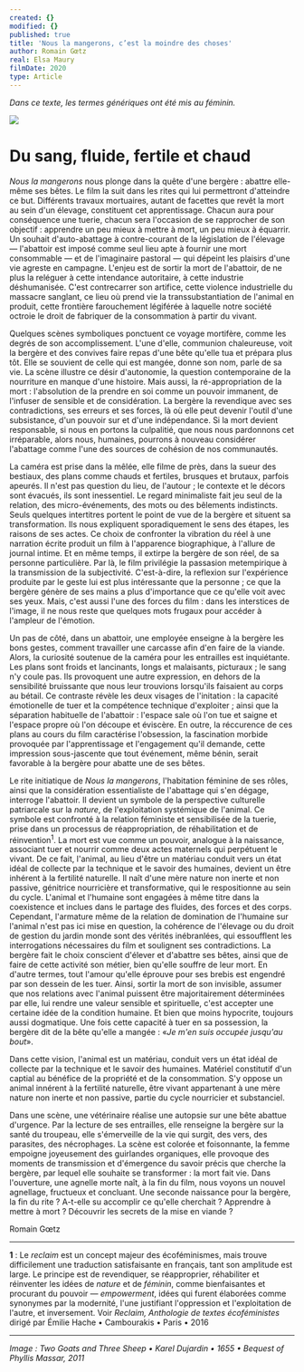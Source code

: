 ```yaml
---
created: {}
modified: {}
published: true
title: 'Nous la mangerons, c’est la moindre des choses'
author: Romain Gœtz
real: Elsa Maury
filmDate: 2020
type: Article
---
```

*Dans ce texte, les termes génériques ont été mis au féminin.*

![](nous-la-mangerons6.jpg)

# Du sang, fluide, fertile et chaud

*Nous la mangerons* nous plonge dans la quête d'une bergère : abattre elle-même ses bêtes. Le film la suit dans les rites qui lui permettront d'atteindre ce but. Différents travaux mortuaires, autant de facettes que revêt la mort au sein d'un élevage, constituent cet apprentissage. Chacun aura pour conséquence une tuerie, chacun sera l'occasion de se rapprocher de son objectif : apprendre un peu mieux à mettre à mort, un peu mieux à équarrir. Un souhait d'auto-abattage à contre-courant de la législation de l'élevage — l'abattoir est imposé comme seul lieu apte à fournir une mort consommable — et de l'imaginaire pastoral — qui dépeint les plaisirs d'une vie agreste en campagne. L'enjeu est de sortir la mort de l'abattoir, de ne plus la reléguer à cette intendance autoritaire, à cette industrie déshumanisée. C'est contrecarrer son artifice, cette violence industrielle du massacre sanglant, ce lieu où prend vie la transsubstantiation de l'animal en produit, cette frontière farouchement légiférée à laquelle notre société octroie le droit de fabriquer de la consommation à partir du vivant.

Quelques scènes symboliques ponctuent ce voyage mortifère, comme les degrés de son accomplissement. L'une d'elle, communion chaleureuse, voit la bergère et des convives faire repas d'une bête qu'elle tua et prépara plus tôt. Elle se souvient de celle qui est mangée, donne son nom, parle de sa vie. La scène illustre ce désir d'autonomie, la question contemporaine de la nourriture en manque d'une histoire. Mais aussi, la ré-appropriation de la mort : l'absolution de la prendre en soi comme un pouvoir immanent, de l'infuser de sensible et de considération. La bergère la revendique avec ses contradictions, ses erreurs et ses forces, là où elle peut devenir l'outil d'une subsistance, d'un pouvoir sur et d'une indépendance. Si la mort devient responsable, si nous en portons la culpalitié, que nous nous pardonnons cet irréparable, alors nous, humaines, pourrons à nouveau considérer l'abattage comme l'une des sources de cohésion de nos communautés.

La caméra est prise dans la mêlée, elle filme de près, dans la sueur des bestiaux, des plans comme chauds et fertiles, brusques et brutaux, parfois apeurés. Il n'est pas question du lieu, de l'autour ; le contexte et le décors sont évacués, ils sont inessentiel. Le regard minimaliste fait jeu seul de la relation, des micro-événements, des mots ou des bêlements indistincts. Seuls quelques intertitres portent le point de vue de la bergère et situent sa transformation. Ils nous expliquent sporadiquement le sens des étapes, les raisons de ses actes. Ce choix de confronter la vibration du réel à une narration écrite produit un film à l'apparence biographique, à l'allure de journal intime. Et en même temps, il extirpe la bergère de son réel, de sa personne particulière. Par là, le film privilégie la passasion metempirique à la transmission de la subjectivité. C'est-à-dire, la reflexion sur l'expérience produite par le geste lui est plus intéressante que la personne ; ce que la bergère génère de ses mains a plus d'importance que ce qu'elle voit avec ses yeux. Mais, c'est aussi l'une des forces du film : dans les interstices de l'image, il ne nous reste que quelques mots frugaux pour accéder à l'ampleur de l'émotion.

Un pas de côté, dans un abattoir, une employée enseigne à la bergère les bons gestes, comment travailler une carcasse afin d'en faire de la viande. Alors, la curiosité soutenue de la caméra pour les entrailles est inquiétante. Les plans sont froids et lancinants, longs et malaisants, picturaux ; le sang n'y coule pas. Ils provoquent une autre expression, en dehors de la sensibilité bruissante que nous leur trouvions lorsqu'ils faisaient au corps au bétail. Ce contraste révèle les deux visages de l'initation : la capacité émotionelle de tuer et la compétence technique d'exploiter ; ainsi que la séparation habituelle de l'abattoir : l'espace sale où l'on tue et saigne et l'espace propre où l'on découpe et éviscère. En outre, la réccurence de ces plans au cours du film caractérise l'obsession, la fascination morbide provoquée par l'apprentissage et l'engagement qu'il demande, cette impression sous-jascente que tout événement, même bénin, serait favorable à la bergère pour abatte une de ses bêtes.

Le rite initiatique de *Nous la mangerons*, l'habitation féminine de ses rôles, ainsi que la considération essentialiste de l'abattage qui s'en dégage, interroge l'abattoir. Il devient un symbole de la perspective culturelle patriarcale sur la *nature*, de l'exploitation systémique de l'animal. Ce symbole est confronté à la relation féministe et sensibilisée de la tuerie, prise dans un processus de réappropriation, de réhabilitation et de réinvention<sup>1</sup>. La mort est vue comme un pouvoir, analogue à la naissance, associant tuer et nourrir comme deux actes maternels qui perpétuent le vivant. De ce fait, l'animal, au lieu d'être un matériau conduit vers un état idéal de collecte par la technique et le savoir des humaines, devient un être inhérent à la fertilité naturelle. Il naît d'une mère nature non inerte et non passive, génitrice nourricière et transformative, qui le respositionne au sein du cycle. L'animal et l'humaine sont engagées à même titre dans la coexistence et inclues dans le partage des fluides, des forces et des corps. Cependant, l'armature même de la relation de domination de l'humaine sur l'animal n'est pas ici mise en question, la cohérence de l'élevage ou du droit de gestion du jardin monde sont des vérités inébranlées, qui essoufflent les interrogations nécessaires du film et soulignent ses contradictions. La bergère fait le choix conscient d'élever et d'abattre ses bêtes, ainsi que de faire de cette activité son métier, bien qu'elle souffre de leur mort. En d'autre termes, tout l'amour qu'elle éprouve pour ses brebis est engendré par son dessein de les tuer. Ainsi, sortir la mort de son invisible, assumer que nos relations avec l'animal puissent être majoritairement déterminées par elle, lui rendre une valeur sensible et spirituelle, c'est accepter une certaine idée de la condition humaine. Et bien que moins hypocrite, toujours aussi dogmatique. Une fois cette capacité à tuer en sa possession, la bergère dit de la bête qu'elle a mangée : «*Je m'en suis occupée jusqu'au bout*».

 Dans cette vision, l'animal est un matériau, conduit vers un état idéal de collecte par la technique et le savoir des humaines. Matériel constitutif d'un captial au bénéfice de la propriété et de la consommation. S'y oppose un animal innérent à la fertilité naturelle, être vivant appartenant à une mère nature non inerte et non passive, partie du cycle nourricier et substanciel.

Dans une scène, une vétérinaire réalise une autopsie sur une bête abattue d'urgence. Par la lecture de ses entrailles, elle renseigne la bergère sur la santé du troupeau, elle s'émerveille de la vie qui surgit, des vers, des parasites, des nécrophages. La scène est colorée et foisonnante, la femme empoigne joyeusement des guirlandes organiques, elle provoque des moments de transmission et d'émergence du savoir précis que cherche la bergère, par lequel elle souhaite se transformer : la mort fait vie. Dans l'ouverture, une agnelle morte naît, à la fin du film, nous voyons un nouvel agnellage, fructueux et concluant. Une seconde naissance pour la bergère, la fin du rite ? A-t-elle su accomplir ce qu'elle cherchait ? Apprendre à mettre à mort ? Découvrir les secrets de la mise en viande ?

Romain Gœtz

----

**1** : Le *reclaim* est un concept majeur des écoféminismes, mais trouve difficilement une traduction satisfaisante en français, tant son amplitude est large. Le principe est de revendiquer, se réapproprier, réhabiliter et réinventer les idées de *nature* et de *féminin*, comme bienfaisantes et procurant du pouvoir — *empowerment*, idées qui furent élaborées comme synonymes par la modernité, l'une justifiant l'oppression et l'exploitation de l'autre, et inversement. Voir *Reclaim, Anthologie de textes écoféministes*  dirigé par Émilie Hache • Cambourakis • Paris • 2016

----
<!--*Image : Leaf from a Beatus Manuscript: the Lamb at the Foot of the Cross, Flanked by Two Angels; The Calling of Saint John with the Enthroned Christ flanked by Angels and a Man Holding a Book • 1180 • Purchase, The Cloisters Collection, Rogers and Harris Brisbane Dick Funds, and Joseph Pulitzer Bequest, 1991*-->

<!-- *Image : Two Recumbent Sheep • Adriaen van de Velde • 1670 • Bequest of Phyllis Massar, 2011*-->

*Image : Two Goats and Three Sheep • Karel Dujardin • 1655 • Bequest of Phyllis Massar, 2011*
